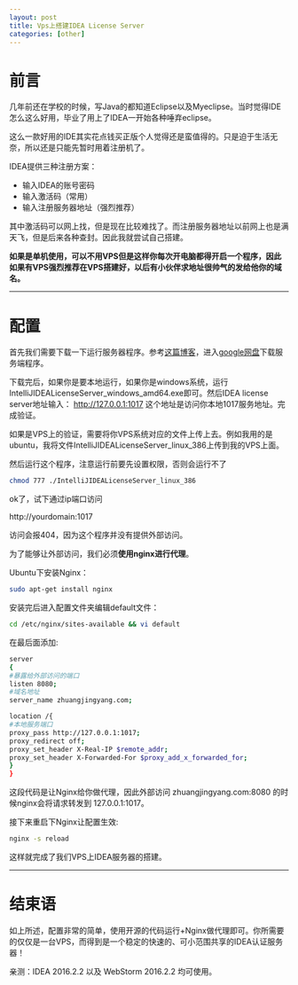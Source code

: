 ```yaml
---
layout: post
title: Vps上搭建IDEA License Server
categories: [other]
---
```


# 前言

几年前还在学校的时候，写Java的都知道Eclipse以及Myeclipse。当时觉得IDE怎么这么好用，毕业了用上了IDEA一开始各种唾弃eclipse。

这么一款好用的IDE其实花点钱买正版个人觉得还是蛮值得的。只是迫于生活无奈，所以还是只能先暂时用着注册机了。

IDEA提供三种注册方案：

* 输入IDEA的账号密码
* 输入激活码（常用）
* 输入注册服务器地址（强烈推荐）

其中激活码可以网上找，但是现在比较难找了。而注册服务器地址以前网上也是满天飞，但是后来各种查封。因此我就尝试自己搭建。

**如果是单机使用，可以不用VPS但是这样你每次开电脑都得开启一个程序，因此如果有VPS强烈推荐在VPS搭建好，以后有小伙伴求地址很帅气的发给他你的域名。**



---



# 配置

首先我们需要下载一下运行服务器程序。参考[这篇博客](http://blog.lanyus.com/archives/174.html/comment-page-4#comments)，进入[google网盘](https://drive.google.com/file/d/0Bx7wGDIg2K-7MTJ1TGN1V1IzTVk/view?usp=sharing)下载服务端程序。

下载完后，如果你是要本地运行，如果你是windows系统，运行IntelliJIDEALicenseServer_windows_amd64.exe即可。然后IDEA license server地址输入： http://127.0.0.1:1017 这个地址是访问你本地1017服务地址。完成验证。

如果是VPS上的验证，需要将你VPS系统对应的文件上传上去。例如我用的是ubuntu，我将文件IntelliJIDEALicenseServer_linux_386上传到我的VPS上面。

然后运行这个程序，注意运行前要先设置权限，否则会运行不了

``` bash
chmod 777 ./IntelliJIDEALicenseServer_linux_386
```



ok了，试下通过ip端口访问

http://yourdomain:1017

访问会报404，因为这个程序并没有提供外部访问。

为了能够让外部访问，我们必须**使用nginx进行代理**。

Ubuntu下安装Nginx：

``` bash
sudo apt-get install nginx
```



安装完后进入配置文件夹编辑default文件：

``` bash
cd /etc/nginx/sites-available && vi default 
```



在最后面添加: 

``` bash
server
{
#暴露给外部访问的端口
listen 8080;
#域名地址
server_name zhuangjingyang.com;

location /{
#本地服务端口
proxy_pass http://127.0.0.1:1017;
proxy_redirect off;
proxy_set_header X-Real-IP $remote_addr;
proxy_set_header X-Forwarded-For $proxy_add_x_forwarded_for;
}
}
```

这段代码是让Nginx给你做代理，因此外部访问 zhuangjingyang.com:8080 的时候nginx会将请求转发到 127.0.0.1:1017。

接下来重启下Nginx让配置生效:

``` bash
nginx -s reload
```



这样就完成了我们VPS上IDEA服务器的搭建。



---



# 结束语

如上所述，配置非常的简单，使用开源的代码运行+Nginx做代理即可。你所需要的仅仅是一台VPS，而得到是一个稳定的快速的、可小范围共享的IDEA认证服务器！



亲测：IDEA 2016.2.2 以及 WebStorm 2016.2.2 均可使用。





